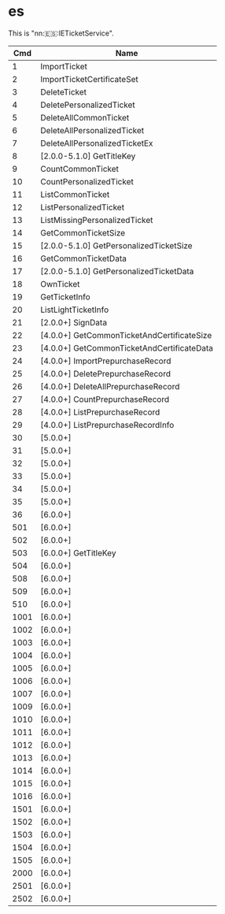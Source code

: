 # es

This is "nn::es::IETicketService".

| Cmd  | Name                                         |
| ---- | -------------------------------------------- |
| 1    | ImportTicket                                 |
| 2    | ImportTicketCertificateSet                   |
| 3    | DeleteTicket                                 |
| 4    | DeletePersonalizedTicket                     |
| 5    | DeleteAllCommonTicket                        |
| 6    | DeleteAllPersonalizedTicket                  |
| 7    | DeleteAllPersonalizedTicketEx                |
| 8    | \[2.0.0-5.1.0\] GetTitleKey                  |
| 9    | CountCommonTicket                            |
| 10   | CountPersonalizedTicket                      |
| 11   | ListCommonTicket                             |
| 12   | ListPersonalizedTicket                       |
| 13   | ListMissingPersonalizedTicket                |
| 14   | GetCommonTicketSize                          |
| 15   | \[2.0.0-5.1.0\] GetPersonalizedTicketSize    |
| 16   | GetCommonTicketData                          |
| 17   | \[2.0.0-5.1.0\] GetPersonalizedTicketData    |
| 18   | OwnTicket                                    |
| 19   | GetTicketInfo                                |
| 20   | ListLightTicketInfo                          |
| 21   | \[2.0.0+\] SignData                          |
| 22   | \[4.0.0+\] GetCommonTicketAndCertificateSize |
| 23   | \[4.0.0+\] GetCommonTicketAndCertificateData |
| 24   | \[4.0.0+\] ImportPrepurchaseRecord           |
| 25   | \[4.0.0+\] DeletePrepurchaseRecord           |
| 26   | \[4.0.0+\] DeleteAllPrepurchaseRecord        |
| 27   | \[4.0.0+\] CountPrepurchaseRecord            |
| 28   | \[4.0.0+\] ListPrepurchaseRecord             |
| 29   | \[4.0.0+\] ListPrepurchaseRecordInfo         |
| 30   | \[5.0.0+\]                                   |
| 31   | \[5.0.0+\]                                   |
| 32   | \[5.0.0+\]                                   |
| 33   | \[5.0.0+\]                                   |
| 34   | \[5.0.0+\]                                   |
| 35   | \[5.0.0+\]                                   |
| 36   | \[6.0.0+\]                                   |
| 501  | \[6.0.0+\]                                   |
| 502  | \[6.0.0+\]                                   |
| 503  | \[6.0.0+\] GetTitleKey                       |
| 504  | \[6.0.0+\]                                   |
| 508  | \[6.0.0+\]                                   |
| 509  | \[6.0.0+\]                                   |
| 510  | \[6.0.0+\]                                   |
| 1001 | \[6.0.0+\]                                   |
| 1002 | \[6.0.0+\]                                   |
| 1003 | \[6.0.0+\]                                   |
| 1004 | \[6.0.0+\]                                   |
| 1005 | \[6.0.0+\]                                   |
| 1006 | \[6.0.0+\]                                   |
| 1007 | \[6.0.0+\]                                   |
| 1009 | \[6.0.0+\]                                   |
| 1010 | \[6.0.0+\]                                   |
| 1011 | \[6.0.0+\]                                   |
| 1012 | \[6.0.0+\]                                   |
| 1013 | \[6.0.0+\]                                   |
| 1014 | \[6.0.0+\]                                   |
| 1015 | \[6.0.0+\]                                   |
| 1016 | \[6.0.0+\]                                   |
| 1501 | \[6.0.0+\]                                   |
| 1502 | \[6.0.0+\]                                   |
| 1503 | \[6.0.0+\]                                   |
| 1504 | \[6.0.0+\]                                   |
| 1505 | \[6.0.0+\]                                   |
| 2000 | \[6.0.0+\]                                   |
| 2501 | \[6.0.0+\]                                   |
| 2502 | \[6.0.0+\]                                   |
